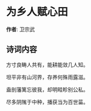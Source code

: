 # 为乡人赋心田

**作者**: 卫宗武

## 诗词内容

方寸良畴人共有，能耕能敛几人知。

坦平非有山河界，存养何殊雨露滋。

盍剖藩篱忘彼我，却明畦畛别公私。

尽多阴隲于中种，播获当为百世菑。

